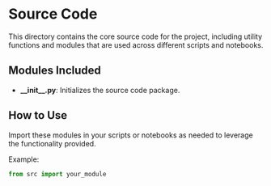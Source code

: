 # Source Code

This directory contains the core source code for the project, including utility functions and modules that are used across different scripts and notebooks.

## Modules Included

- **\_\_init\_\_.py**: Initializes the source code package.

## How to Use

Import these modules in your scripts or notebooks as needed to leverage the functionality provided.

Example:

```python
from src import your_module
